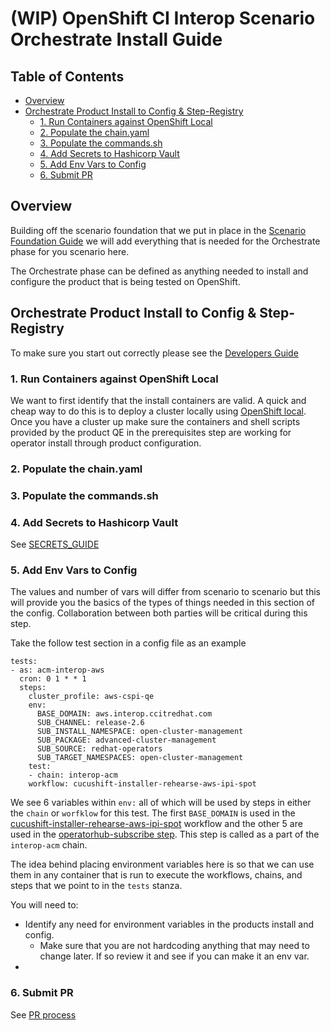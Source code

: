 # (WIP) OpenShift CI Interop Scenario Orchestrate Install Guide<!-- omit from toc -->

## Table of Contents<!-- omit from toc -->
- [Overview](#overview)
- [Orchestrate Product Install to Config \& Step-Registry](#orchestrate-product-install-to-config--step-registry)
  - [1. Run Containers against OpenShift Local](#1-run-containers-against-openshift-local)
  - [2. Populate the chain.yaml](#2-populate-the-chainyaml)
  - [3. Populate the commands.sh](#3-populate-the-commandssh)
  - [4. Add Secrets to Hashicorp Vault](#4-add-secrets-to-hashicorp-vault)
  - [5. Add Env Vars to Config](#5-add-env-vars-to-config)
  - [6. Submit PR](#6-submit-pr)

## Overview
Building off the scenario foundation that we put in place in the [Scenario Foundation Guide](SCENARIO_FOUNDATION_GUIDE.md) we will add everything that is needed for the Orchestrate phase for you scenario here.

The Orchestrate phase can be defined as anything needed to install and configure the product that is being tested on OpenShift.
## Orchestrate Product Install to Config & Step-Registry
To make sure you start out correctly please see the [Developers Guide](DEVELOPERS_GUIDE.md)
### 1. Run Containers against OpenShift Local
We want to first identify that the install containers are valid. A quick and cheap way to do this is to deploy a cluster locally using [OpenShift local](https://developers.redhat.com/products/openshift-local/overview). Once you have a cluster up make sure the containers and shell scripts provided by the product QE in the prerequisites step are working for operator install through product configuration.

### 2. Populate the chain.yaml

### 3. Populate the commands.sh

### 4. Add Secrets to Hashicorp Vault
See [SECRETS_GUIDE](SECRETS_GUIDE.md)

### 5. Add Env Vars to Config
The values and number of vars will differ from scenario to scenario but this will provide you the basics of the types of things needed in this section of the config. Collaboration between both parties will be critical during this step.

Take the follow test section in a config file as an example
```
tests:
- as: acm-interop-aws
  cron: 0 1 * * 1
  steps:
    cluster_profile: aws-cspi-qe
    env:
      BASE_DOMAIN: aws.interop.ccitredhat.com
      SUB_CHANNEL: release-2.6
      SUB_INSTALL_NAMESPACE: open-cluster-management
      SUB_PACKAGE: advanced-cluster-management
      SUB_SOURCE: redhat-operators
      SUB_TARGET_NAMESPACES: open-cluster-management
    test:
    - chain: interop-acm
    workflow: cucushift-installer-rehearse-aws-ipi-spot
```
We see 6 variables within `env:` all of which will be used by steps in either the `chain` or `worfklow` for this test. The first `BASE_DOMAIN` is used in the [cucushift-installer-rehearse-aws-ipi-spot](https://github.com/openshift/release/blob/a96f9f04d9baa0cb32a684c620e245a34d40326a/ci-operator/step-registry/cucushift/installer/rehearse/aws/ipi/spot/cucushift-installer-rehearse-aws-ipi-spot-workflow.yaml) workflow and the other 5 are used in the [operatorhub-subscribe step](https://github.com/openshift/release/blob/master/ci-operator/step-registry/operatorhub/subscribe/operatorhub-subscribe-ref.yaml). This step is called as a part of the `interop-acm` chain.

The idea behind placing environment variables here is so that we can use them in any container that is run to execute the workflows, chains, and steps that we point to in the `tests` stanza.

You will need to:
- Identify any need for environment variables in the products install and config.
  - Make sure that you are not hardcoding anything that may need to change later. If so review it and see if you can make it an env var.
- 

### 6. Submit PR
See [PR process](DEVELOPERS_GUIDE.md#pr-process)
